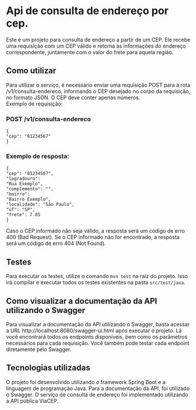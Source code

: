 
# Api de consulta de endereço por cep. 
Este é um projeto para consulta de endereço a partir de um CEP. 
Ele recebe uma requisição com um CEP válido e retorna as informações do endereço correspondente, juntamente com o valor do frete para aquela região.  
## Como utilizar
Para utilizar o serviço, é necessário enviar uma requisição POST para a rota /v1/consulta-endereco, informando o CEP desejado no corpo da requisição, no formato JSON. O CEP deve conter apenas números.  
Exemplo de requisição:  

### POST /v1/consulta-endereco 
```
{   
"cep": "01234567" 
} 
```
### Exemplo de resposta:  
```
{   
"cep": "01234567",   
"logradouro": 
"Rua Exemplo",   
"complemento": "",   
"bairro": 
"Bairro Exemplo",   
"localidade": "São Paulo",   
"uf": "SP",   
"frete": 7.85 
} 
```
Caso o CEP informado não seja válido, a resposta será um código de erro 400 (Bad Request). 
Se o CEP informado não for encontrado, a resposta será um código de erro 404 (Not Found).  
## Testes

Para executar os testes, utilize o comando `mvn test` na raiz do projeto. Isso irá compilar e executar todos os testes existentes na pasta `src/test/java`.

## Como visualizar a documentação da API utilizando o Swagger 
Para visualizar a documentação da API utilizando o Swagger, basta acessar a URL http://localhost:8080/swagger-ui.html após executar o projeto. 
Lá você encontrará todos os endpoints disponíveis, bem como os parâmetros necessários para cada requisição. 
Você também pode testar cada endpoint diretamente pelo Swagger.  
## Tecnologias utilizadas 
O projeto foi desenvolvido utilizando o framework Spring Boot e a linguagem de programação Java. Para a documentação da API, foi utilizado o Swagger. O serviço de consulta de endereço foi implementado utilizando a API pública ViaCEP.
